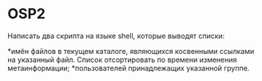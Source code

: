 # OSP2
Написать два скрипта на языке shell, которые выводят списки: 

*имён файлов в текущем каталоге, являющихся косвенными ссылками на указанный файл. Список отсортировать по времени изменения метаинформации;
*пользователей принадлежащих указанной группе. 
